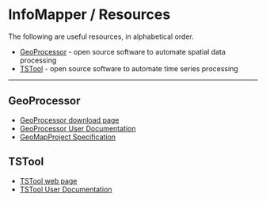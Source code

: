 # InfoMapper / Resources #

The following are useful resources, in alphabetical order.

* [GeoProcessor](#geoprocessor) - open source software to automate spatial data processing
* [TSTool](#tstool) - open source software to automate time series processing

------------

## GeoProcessor ##

* [GeoProcessor download page](http://software.openwaterfoundation.org/geoprocessor/)
* [GeoProcessor User Documentation](http://software.openwaterfoundation.org/geoprocessor/latest/doc-user/)
* [GeoMapProject Specification](http://software.openwaterfoundation.org/geoprocessor/latest/doc-user/appendix-geomapproject/geomapproject/)

## TSTool ##

* [TSTool web page](http://opencdss.state.co.us/opencdss/tstool/)
* [TSTool User Documentation](http://opencdss.state.co.us/tstool/latest/doc-user/)
